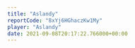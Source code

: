 ```yaml
---
title: "Aslandy"
reportCode: "8xYj6HGhaczKw1My"
player: "Aslandy"
date: 2021-09-08T20:17:22.766000+00:00
---
```

